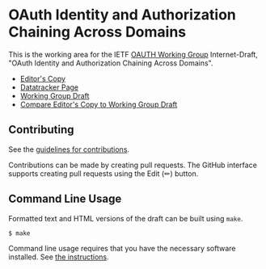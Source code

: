 <!-- regenerate: on (set to off if you edit this file) -->

# OAuth Identity and Authorization Chaining Across Domains

This is the working area for the IETF [OAUTH Working Group](https://datatracker.ietf.org/group/oauth/documents/) Internet-Draft, "OAuth Identity and Authorization Chaining Across Domains".

* [Editor's Copy](https://oauth-wg.github.io/oauth-identity-chaining/#go.draft-ietf-oauth-identity-chaining.html)
* [Datatracker Page](https://datatracker.ietf.org/doc/draft-ietf-oauth-identity-chaining)
* [Working Group Draft](https://datatracker.ietf.org/doc/html/draft-ietf-oauth-identity-chaining)
* [Compare Editor's Copy to Working Group Draft](https://oauth-wg.github.io/oauth-identity-chaining/#go.draft-ietf-oauth-identity-chaining.diff)


## Contributing

See the
[guidelines for contributions](https://github.com/oauth-wg/oauth-identity-chaining/blob/main/CONTRIBUTING.md).

Contributions can be made by creating pull requests.
The GitHub interface supports creating pull requests using the Edit (✏) button.


## Command Line Usage

Formatted text and HTML versions of the draft can be built using `make`.

```sh
$ make
```

Command line usage requires that you have the necessary software installed.  See
[the instructions](https://github.com/martinthomson/i-d-template/blob/main/doc/SETUP.md).

